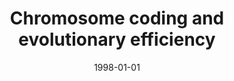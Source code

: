 ---
# Documentation: https://wowchemy.com/docs/managing-content/

title: Chromosome coding and evolutionary efficiency
subtitle: ''
summary: ''
authors:
- kwasnicka
- markowska-kaczmar
tags: []
categories: []
date: '1998-01-01'
lastmod: 2022-10-07T04:56:23Z
featured: false
draft: false

# Featured image
# To use, add an image named `featured.jpg/png` to your page's folder.
# Focal points: Smart, Center, TopLeft, Top, TopRight, Left, Right, BottomLeft, Bottom, BottomRight.
image:
  caption: ''
  focal_point: ''
  preview_only: false

# Projects (optional).
#   Associate this post with one or more of your projects.
#   Simply enter your project's folder or file name without extension.
#   E.g. `projects = ["internal-project"]` references `content/project/deep-learning/index.md`.
#   Otherwise, set `projects = []`.
projects: []
publishDate: '2022-10-07T04:56:22.367458Z'
publication_types:
- '4'
abstract: ''
publication: ''
---